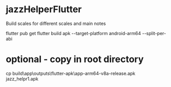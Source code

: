 # jazzHelperFlutter
Build scales for different scales and main notes

flutter pub get
flutter build apk --target-platform android-arm64 --split-per-abi

# optional - copy in root directory
cp build\app\outputs\flutter-apk\app-arm64-v8a-release.apk jazz_helpr1.apk
